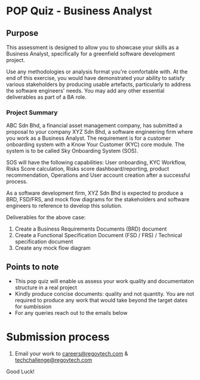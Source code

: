 # POP Quiz - Business Analyst

## Purpose
This assessment is designed to allow you to showcase your skills as a Business Analyst, specifically for a greenfield software development project.

Use any methodologies or analysis format you're comfortable with. At the end of this exercise, you would have demonstrated your ability to satisfy various stakeholders by producing usable artefacts, particularly to address the software engineers' needs. You may add any other essential deliverables as part of a BA role.

### Project Summary

ABC Sdn Bhd, a financial asset management company, has submitted a proposal to your company XYZ Sdn Bhd, a software engineering firm where you work as a Business Analyst. The requirement is for a customer onboarding system with a Know Your Customer (KYC) core module. The system is to be called Sky Onboarding System (SOS).

SOS will have the following capabilities: User onboarding, KYC Workflow, Risks Score calculation, Risks score dashboard/reporting, product recommendation, Operations and User account creation after a successful process.

As a software development firm, XYZ Sdn Bhd is expected to produce a BRD, FSD/FRS, and mock flow diagrams for the stakeholders and software engineers to reference to develop this solution.

Deliverables for the above case:
1. Create a Business Requirements Documents (BRD) document
2. Create a Functional Specification Document (FSD / FRS) / Technical specification document
3. Create any mock flow diagram
 ## Points to note
  - This pop quiz will enable us assess your work quality and documentaton structure in a real project
  - Kindly produce concise documents: quality and not quantity. You are not required to produce any work that would take beyond the target dates for sumbission
  - For any queries reach out to the emails below

# Submission process

1. Email your work to careers@regovtech.com & techchallenge@regovtech.com

Good Luck!
